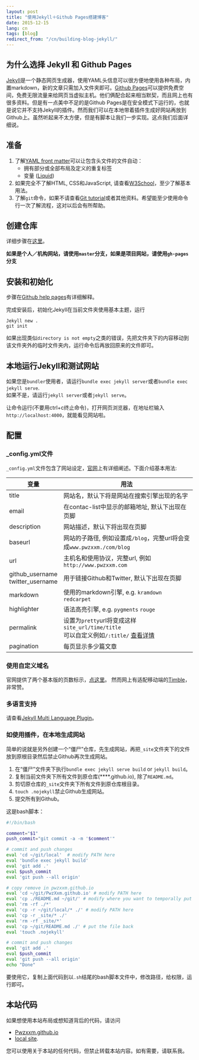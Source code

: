 ```yaml
---
layout: post
title: "使用Jekyll＋Github Pages搭建博客"
date: 2015-12-15
lang: cn
tags: [blog]
redirect_from: "/cn/building-blog-jekyll/"
---
```


## 为什么选择 Jekyll 和 Github Pages
[Jekyll](http://jekyll.bootcss.com/)是一个静态网页生成器，使用YAML头信息可以很方便地使用各种布局，内置markdown，新的文章只需加入文件夹即可。[Github Pages](https://pages.github.com/)可以提供免费空间，免费无限流量来给网页当虚拟主机。他们俩配合起来相当默契，而且网上也有很多资料。但是有一点美中不足的是Github Pages是在安全模式下运行的，也就是说它并不支持Jekyll的插件。然而我们可以在本地带着插件生成好网站再放到Github上。虽然听起来不太方便，但是有脚本让我们一步实现。这点我们后面详细说。

## 准备
1. 了解[YAML front matter](http://jekyllrb.com/docs/frontmatter/)可以让包含头文件的文件自动：
    - 拥有部分或全部布局及定义的重复标签
    - 变量 ([Liquid](http://liquidmarkup.org/))
2. 如果完全不了解HTML, CSS和JavaScript, 请查看[W3School](http://www.w3schools.com/)，至少了解基本用法。
3. 了解`git`命令，如果不请查看[Git tutorial](http://rogerdudler.github.io/git-guide/)或者其他资料。希望能至少使用命令行一次了解流程，这对以后会有所帮助。

## 创建仓库
详细步骤在[这里](https://pages.github.com/)。

**如果是个人／机构网站，请使用`master`分支，如果是项目网站，请使用`gh-pages`分支**

## 安装和初始化
步骤在[Github help pages](https://help.github.com/articles/using-jekyll-with-pages/)有详细解释。

完成安装后，初始化Jekyll在当前文件夹使用基本主题，运行

```
Jekyll new .
git init
```

如果出现类似`directory is not empty`之类的错误，先把文件夹下的内容移动到该文件夹外的临时文件夹内，运行命令后再放回原来的文件即可。

## 本地运行Jekyll和测试网站
如果您是`bundler`使用者，请运行`bundle exec jekyll server`或者`bundle exec jekyll serve`.<br>如果不是，请运行`jekyll server`或者`jekyll serve`。

让命令运行(不要用ctrl+c终止命令)，打开网页浏览器，在地址栏输入`http://localhost:4000`，就能看见网站啦。

## 配置
### \_config.yml文件
`_config.yml`文件包含了网站设定，[官网](http://jekyll.bootcss.com/docs/configuration/)上有详细阐述。下面介绍基本用法:

变量 | 用法
---|---
title | 网站名，默认下将是网站在搜索引擎出现的名字
email | 在contac-list中显示的邮箱地址, 默认下出现在页脚
description | 网站描述，默认下将出现在页脚
baseurl | 网站的子路径, 例如设置成`/blog`，完整url将会变成`www.pwzxxm./com/blog`
url | 主机名和使用协议，完整url, 例如`http://www.pwzxxm.com`
github\_username<br>twitter\_username | 用于链接Github和Twitter, 默认下出现在页脚
markdown | 使用的markdown引擎, e.g. `kramdown` `redcarpet`
highlighter | 语法高亮引擎, e.g. `pygments` `rouge`
permalink | 设置为`pretty`url将变成这样`site_url/time/title` <br>可以自定义例如`/:title/` [查看详情](http://jekyllrb.com/docs/permalinks/)
pagination | 每页显示多少篇文章

### 使用自定义域名
官网提供了两个基本版的页数标示，[点这里](http://jekyll.bootcss.com/docs/pagination/)。 然而网上有适配移动端的[Timble](http://www.timble.net/blog/2015/05/07/better-pagination-for-jekyll.html)，非常赞。

### 多语言支持
请查看[Jekyll Multi Language Plugin](http://jekyll-langs.liaohuqiu.net/)。

### 如使用插件，在本地生成网站
简单的说就是另外创建一个“僵尸”仓库，先生成网站，再把`_site`文件夹下的文件放到原根目录然后禁止Github再次生成网站。

1. 在“僵尸”文件夹下执行`bundle exec jekyll serve build` or `jekyll build`。
2. 复制当前文件夹下所有文件到原仓库(****.github.io), 除了`README.md`。
3. 剪切原仓库的`_site`文件夹下所有文件到原仓库根目录。
4. `touch .nojekyll`禁止Github生成网站。
5. 提交所有到Github。

这是bash脚本：

```bash
#!/bin/bash

comment="$1"
push_commit="git commit -a -m '$comment'"

# commit and push changes
eval 'cd ~/git/local'  # modify PATH here
eval 'bundle exec jekyll build'
eval 'git add .'
eval $push_commit
eval 'git push --all origin'

# copy remove in pwzxxm.github.io
eval 'cd ~/git/PwzXxm.github.io' # modify PATH here
eval 'cp ./README.md ~/git/' # modify where you want to temporally put the README.md
eval 'rm -rf ./*'
eval 'cp -r ~/git/local/* ./' # modify PATH here
eval 'cp -r _site/* ./'
eval 'rm -rf _site/*'
eval 'cp ~/git/README.md ./' # put the file back
eval 'touch .nojekyll'

# commit and push changes
eval 'git add .'
eval $push_commit
eval 'git push --all origin'
echo "Done"
```

要使用它，复制上面代码到以`.sh`结尾的bash脚本文件中，修改路径，给权限，运行即可。

## 本站代码
如果想使用本站布局或想知道背后的代码，请访问

- [Pwzxxm.github.io](https://github.com/PwzXxm/PwzXxm.github.io)
- [local site](https://github.com/PwzXxm/local-site).

您可以使用关于本站的任何代码，但禁止转载本站内容。如有需要，请联系我。
